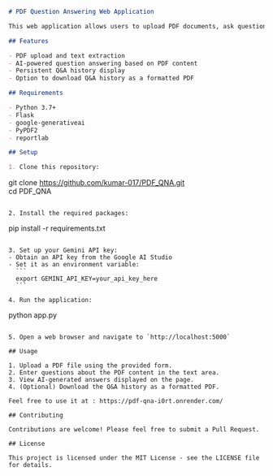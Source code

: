 
```markdown
# PDF Question Answering Web Application

This web application allows users to upload PDF documents, ask questions about the content, and receive AI-generated answers. It uses Google's Gemini AI for natural language processing and question answering.

## Features

- PDF upload and text extraction
- AI-powered question answering based on PDF content
- Persistent Q&A history display
- Option to download Q&A history as a formatted PDF

## Requirements

- Python 3.7+
- Flask
- google-generativeai
- PyPDF2
- reportlab

## Setup

1. Clone this repository:
   ```
   git clone https://github.com/kumar-017/PDF_QNA.git <br>
   cd PDF_QNA
   ```

2. Install the required packages:
   ```
   pip install -r requirements.txt
   ```

3. Set up your Gemini API key:
   - Obtain an API key from the Google AI Studio
   - Set it as an environment variable:
     ```
     export GEMINI_API_KEY=your_api_key_here
     ```

4. Run the application:
   ```
   python app.py
   ```

5. Open a web browser and navigate to `http://localhost:5000`

## Usage

1. Upload a PDF file using the provided form.
2. Enter questions about the PDF content in the text area.
3. View AI-generated answers displayed on the page.
4. (Optional) Download the Q&A history as a formatted PDF.

Feel free to use it at : https://pdf-qna-i0rt.onrender.com/

## Contributing

Contributions are welcome! Please feel free to submit a Pull Request.

## License

This project is licensed under the MIT License - see the LICENSE file for details.
```
